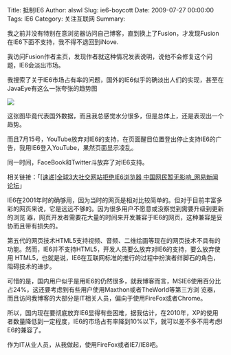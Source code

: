 Title: 抵制IE6
Author: alswl
Slug: ie6-boycott
Date: 2009-07-27 00:00:00
Tags: IE6
Category: 关注互联网
Summary: 

我之前并没有特别在意浏览器访问自己博客，直到换上了Fusion，才发现Fusion在IE6下面不支持，我不得不退回到iNove.

我访问Fusion作者主页，发现作者就这种情况发表说明，说他不会修复这个问题，IE6会淡出市场。

我搜索了关于IE6市场占有率的问题，国外的IE6似乎的确淡出人们的实现，甚至在JavaEye有这么一张夸张的趋势图

![](http://farm4.static.flickr.com/3266/3159496996_e995d120a0_o.png)

这张图毕竟代表国外数据，而且我总感觉水分很多，但是总体上，还是表现出一个趋势。

而且7月15号，YouTube放弃对IE6的支持，在页面醒目位置登出停止支持IE6的广告，我用IE6登入YouTube，果然页面显示凌乱。

同一时间，FaceBook和Twitter斗放弃了对IE6支持。

相关链接：「[[速递]全球3大社交网站拒绝IE6浏览器
中国网民暂无影响_网易新闻论坛](http://bbs.news.163.com/bbs/wsyz/146160598.html)」

IE6在2001年时的确够用，因为当时的网页是相对比较简单的。但对于目前丰富多彩的网页来说，它是远远不够的。因为很多用户不愿意或没察觉到需要升级到更新的浏览
器，网页开发者需要花大量的时间来开发兼容于IE6的网页，这种兼容是妥协而且带有损失的。

第五代的网页技术HTML5支持视频、音频、二维绘画等现在的网页技术不具有的功能。然而，IE6并不支持HTML5，开发人员要么放弃对IE6的支持，要么放弃使用
HTML5，也就是说，IE6在互联网标准的推行的过程中扮演者绊脚石的角色，阻碍技术的进步。

可惜的是，国内用户似乎是用IE6的仍然很多，就我博客而言，MSIE6使用百分比占24%，这还要考虑到有些用户使用Maxthon或者TheWorld等第三方浏
览器，而且访问我博客的大部分是IT相关人员，偏向于使用FireFox或者Chrome。

所以，国内现在要彻底放弃IE6显得有些困难，据我估计，在2010年，XP的使用者数量降低到一定程度，IE6的市场占有率降到10%以下，就可以差不多不用考虑I
E6的兼容了。

作为IT从业人员，从我做起，使用FireFox或者IE7/IE8吧。

